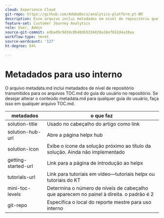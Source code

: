 ```yaml
---
cloud: Experience Cloud
git-repo: https://github.com/AdobeDocs/analytics-platform.pt-BR
description: Esse arquivo inclui metadados em nível de repositório que passam para arquivos TOC.md do guia do usuário no repositório.
feature-set: Customer Journey Analytics
role: User, Admin
source-git-commit: edbad9c9d3dc0b48db5334828a18ef652d4a38aa
workflow-type: tm+mt
source-wordcount: '127'
ht-degree: 84%

---
```



# Metadados para uso interno

O arquivo metadata.md inclui metadados de nível de repositório transmitidos para os arquivos TOC.md do guia do usuário no repositório. Se desejar alterar o conteúdo metadata.md para qualquer guia do usuário, faça isso em qualquer arquivo TOC.md.

| metadados | o que faz |
|--- |--- |
| solution-title | Usado no cabeçalho do artigo como link |
| solution-hub-url | Abre a página helpx hub |
| solution-icon | Exibe o ícone da solução próximo ao título da solução. Ainda não implementado |
| getting-started-url | Link para a página de introdução ao helpx |
| tutorials-url | Link para tutoriais em vídeo—tutoriais helpx ou tutoriais do KT |
| mini-toc-levels | Determina o número de níveis de cabeçalho que aparecem no painel à direita. o padrão é 2 |
| git-repo | Especifica o local do reporte mestre para uso interno |
